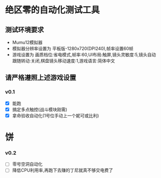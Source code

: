 # 绝区零的自动化测试工具
## 测试环境要求
- Mumu12模拟器
- 模拟器分辨率设置为 平板版-1280x720(DPI240),帧率设置60帧
- 游戏设置为 画质档位:省电模式,帧率:60,UI布局:触屏,镜头灵敏度:5,镜头自动跟随转动:关闭,棋盘镜头移动速度:1,游戏语言:简体中文

## 请严格遵照上述游戏设置

### v0.1
- [x] 能跑
- [x] 搞定多点触控(战斗模块刚需)
- [x] 拿命验收自动化(1号位手动上一个妮可或比利)

# 饼

### v0.2
- [ ] 零号空洞自动化
- [ ] 降低CPU利用率,再跑下去赚的丁尼就真不够交电费了